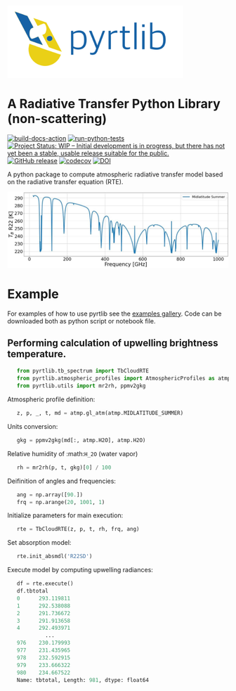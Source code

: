 <img align="" src="resources/logo/logo_large_new.png" width="400">

# A Radiative Transfer Python Library (non-scattering)

[![build-docs-action](https://github.com/slarosa/pyrtlib/workflows/build-docs-action/badge.svg)](https://github.com/slarosa/pyrtlib/actions/workflows/build_docs.yml)
[![run-python-tests](https://github.com/slarosa/pyrtlib/workflows/run-python-tests/badge.svg)](https://github.com/slarosa/pyrtlib/actions/workflows/ci.yml)
[![Project Status: WIP – Initial development is in progress, but there has not yet been a stable, usable release suitable for the public.](https://www.repostatus.org/badges/latest/wip.svg)](https://www.repostatus.org/#wip)
[![GitHub release](https://img.shields.io/github/release/slarosa/pyrtlib.svg)](https://github.com/slarosa/pyrtlib)
[![codecov](https://codecov.io/gh/slarosa/pyrtlib/branch/main/graph/badge.svg?token=7DV4B4U1OZ)](https://codecov.io/gh/slarosa/pyrtlib)
[![DOI](https://zenodo.org/badge/DOI/10.5281/zenodo.1234.svg)](https://doi.org/10.5281/zenodo.1234)
<!--[![GitHub commit](https://img.shields.io/github/last-commit/slarosa/pyrtlib)](https://github.com/slarosa/pyrtlib/commits/main)-->
<!-- [![license](https://img.shields.io/github/license/slarosa/pyrtlib.svg)](https://github.com/slarosa/pyrtlib/blob/main/LICENSE.md) -->

A python package to compute atmospheric radiative transfer model based on the radiative transfer equation (RTE).

![spectrum](resources/spectrum_r22.jpeg)

# Example

For examples of how to use pyrtlib see the [examples gallery](docs/examples). Code can be downloaded both as python script or notebook file.

## Performing calculation of upwelling brightness temperature.

```python
   from pyrtlib.tb_spectrum import TbCloudRTE
   from pyrtlib.atmospheric_profiles import AtmosphericProfiles as atmp
   from pyrtlib.utils import mr2rh, ppmv2gkg
```
Atmospheric profile definition:

```python   
   z, p, _, t, md = atmp.gl_atm(atmp.MIDLATITUDE_SUMMER)
```

Units conversion:

```python 
   gkg = ppmv2gkg(md[:, atmp.H2O], atmp.H2O)
```
Relative humidity of :math:`H_2O` (water vapor)

```python
   rh = mr2rh(p, t, gkg)[0] / 100
```
Deifinition of angles and frequencies:

```python 
   ang = np.array([90.])
   frq = np.arange(20, 1001, 1)
```
Initialize parameters for main execution:

```python 
   rte = TbCloudRTE(z, p, t, rh, frq, ang)
```
Set absorption model:

```python 
   rte.init_absmdl('R22SD')
```
Execute model by computing upwelling radiances:

```python 
   df = rte.execute()
   df.tbtotal
   0      293.119811
   1      292.538088
   2      291.736672
   3      291.913658
   4      292.493971
            ...    
   976    230.179993
   977    231.435965
   978    232.592915
   979    233.666322
   980    234.667522
   Name: tbtotal, Length: 981, dtype: float64
```
